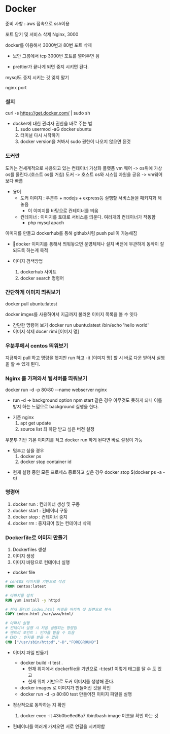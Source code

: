 # Docker

준비 사항 : aws 접속으로 ssh이용

포트 닫기 및 서비스 삭제 Nginx, 3000

docker를 이용해서 3000번과 80번 포트 삭제

- 보안 그룹에서 tcp 3000번 포트를 열어주면 됨

- prettier가 끝나게 되면 중지 시키면 된다.

mysql도 중지 시키는 것 잊지 말기

nginx port

### 설치

curl -s https://get.docker.com/ | sudo sh

- docker에 대한 관리자 권한을 바로 주는 법
  1. sudo usermod -aG docker ubuntu
  2. 터미널 다시 시작하기
  3. docker version을 쳐봐서 sudo 권한이 나오지 않으면 된것

### 도커란

도커는 전세계적으로 사용되고 있는 컨테이너 가상화 플랫폼
vm 웨어 -> os위에 가상 os를 올린다.(호스트 os를 거침)
도커 -> 호스트 os와 시스템 자원을 공유 -> vm웨어 보다 빠름

- 용어
  - 도커 이미지 : 우분투 + nodejs + express등 실행할 서비스들을 패키지화 해놓음
    - 이 이미지를 바탕으로 컨테이너를 띄움
  - 컨테이너 : 이미지를 토대로 서비스를 띄운다. 여러개의 컨테이너가 작동함
    - php mysql apach

이미지를 만들고 dockerhub를 통해 github처럼 push pull이 가능해짐

- docker 이미지를 통해서 띄워놓으면 운영체제나 설치 버전에 무관하게 동작이 잘 되도록 하는게 목적

- 이미지 검색방법
  1. dockerhub 사이트
  2. docker search 명령어

### 간단하게 이미지 띄워보기

docker pull ubuntu:latest

docker imges를 사용하여서 지금까지 불러온 이미지 목록을 볼 수 잇다

- 간단한 명령어 보기
  docker run ubuntu:latest /bin/echo 'hello world'
- 이미지 삭제
  docer rimi [이미지 명]

### 우분투에서 centos 띄워보기

지금까지 pull 하고 명령을 햇지만 run 하고 -it [이미지 명] 할 시 바로 다운 받아서 실행을 할 수 있게 된다.

### Nginx 를 가져와서 웹서버를 띄워보기

docker run -d -p 80:80 --name webserver nginx

- run -d -> background option
  npm start 같은 경우 아무것도 못하게 되니 이를 방지 하는 느낌으로 background 실행을 한다.

* 기존 nginx
  1. apt get update
  2. source list 최 하단 받고 싶은 버전 설정

우분투 기반 기본 이미지를 적고 docker run 하게 된다면 바로 설정이 가능

- 멈추고 싶을 경우
  1. docker ps
  1. docker stop container id

* 현재 실행 중인 모든 프로세스 종료하고 싶은 경우
  docker stop $(docker ps -a -q)

### 명령어

1. docker run : 컨테이너 생성 및 구동
1. docker start : 컨테이너 구동
1. docker stop : 컨테이너 중지
1. docker rm : 중지되어 있는 컨테이너 삭제

### Dockerfile로 이미지 만들기

1. Dockerfiles 생성
1. 이미지 생성
1. 이미지 바탕으로 컨테이너 실행

- docker file

```dockerfile
# centOS 이미지를 기반으로 작성
FROM centos:latest

# 아파치를 설치
RUN yum install -y httpd

# 현재 폴더의 index.html 파일을 아파치 첫 화면으로 복사
COPY index.html /var/www/html/

# 아파치 실행
# 컨테이너 실행 시 처음 실행되는 명령임
# 엔트리 포인트 : 인자를 받을 수 있음
# CMD : 인자를 받을 수 없음
CMD ["/usr/sbin/httpd","-D","FOREGROUND"]
```

- 이미지 파일 만들기

  - docker build -t test .
    - 현재 위치에서 dockerfile을 기반으로 -t:test1 이렇게 태그를 달 수 도 있고
    - 현재 위치 기반으로 도커 이미지를 생성해 준다.
  - docker images 로 이미지가 만들어진 것을 확인
  - docker run -d -p 80:80 test
    만들어진 이미지 파일을 실행

* 정상적으로 동작하는 지 확인

  1.  docker exec -it 43b0be8ed6a7 /bin/bash
      image 이름을 확인 하는 것

* 컨테이너를 여러개 가져오면 서로 연결을 시켜야함
